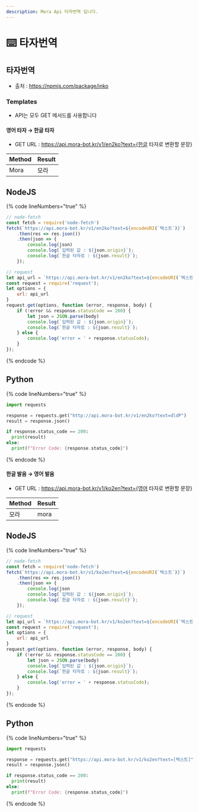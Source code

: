 ```yaml
---
description: Mora Api 타자번역 입니다.
---
```


# ⌨️ 타자번역

## 타자번역

* 출처 : https://npmjs.com/package/inko

### Templates

* API는 모두 GET 메서드를 사용합니다

#### 영어 타자 → 한글 타자

* GET URL : https://api.mora-bot.kr/v1/en2ko?text={한글 타자로 변환할 문장}

| Method | Result |
| ------ | ------ |
| Mora   | 모라     |

## NodeJS

{% code lineNumbers="true" %}
```javascript
// node-fetch
const fetch = require('node-fetch')
fetch(`https://api.mora-bot.kr/v1/en2ko?text=${encodeURI(`택스트`)}`)
    .then(res => res.json())
    .then(json => {
        console.log(json)
        console.log(`입력된 값 : ${json.origin}`);
        console.log(`한글 타자로 : ${json.result}`);
    });

// request
let api_url = `https://api.mora-bot.kr/v1/en2ko?text=${encodeURI(`텍스트`)}`
const request = require('request');
let options = {
    url: api_url
}
request.get(options, function (error, response, body) {
    if (!error && response.statusCode == 200) {
        let json = JSON.parse(body)
        console.log(`입력된 값 : ${json.origin}`);
        console.log(`한글 타자로 : ${json.result}`);
    } else {
        console.log('error = ' + response.statusCode);
    }
});
```
{% endcode %}

## Python

{% code lineNumbers="true" %}
```python
import requests

response = requests.get("http://api.mora-bot.kr/v1/en2ko?text=dldP")
result = response.json()

if response.status_code == 200:
  print(result)
else:
  print(f"Error Code: {response.status_code}")
```
{% endcode %}

#### 한글 발음 → 영어 발음

* GET URL : https://api.mora-bot.kr/v1/ko2en?text={영어 타자로 변환할 문장}

| Method | Result |
| ------ | ------ |
| 모라     | mora   |

## NodeJS

{% code lineNumbers="true" %}
```javascript
// node-fetch
const fetch = require('node-fetch')
fetch(`https://api.mora-bot.kr/v1/ko2en?text=${encodeURI(`텍스트`)}`)
    .then(res => res.json())
    .then(json => {
        console.log(json
        console.log(`입력된 값 : ${json.origin}`);
        console.log(`한글 타자로 : ${json.result}`);
    });

// request
let api_url = `https://api.mora-bot.kr/v1/ko2en?text=${encodeURI(`텍스트`)}`
const request = require('request');
let options = {
    url: api_url
}
request.get(options, function (error, response, body) {
    if (!error && response.statusCode == 200) {
        let json = JSON.parse(body)
        console.log(`입력된 값 : ${json.origin}`);
        console.log(`한글 타자로 : ${json.result}`);
    } else {
        console.log('error = ' + response.statusCode);
    }
});
```
{% endcode %}

## Python

{% code lineNumbers="true" %}
```python
import requests

response = requests.get("https://api.mora-bot.kr/v1/ko2en?text=[텍스트]")
result = response.json()

if response.status_code == 200:
  print(result)
else:
  print(f"Error Code: {response.status_code}")
```
{% endcode %}
